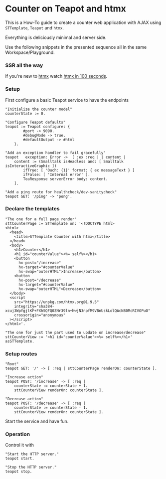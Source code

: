 # Counter on Teapot and htmx

This is a How-To guide to create a counter web application with AJAX using `STTemplate`, `Teapot` and `htmx`.

Everything is deliciously minimal and server side.

Use the following snippets in the presented sequence all in the same Workspace/Playground.

### SSR all the way

If you're new to [htmx](https://htmx.org/) watch [htmx in 100 seconds](https://www.youtube.com/watch?v=r-GSGH2RxJs).

### Setup

First configure a basic Teapot service to have the endpoints

```smalltalk
"Initialize the counter model"
counterState := 0.

"Configure Teapot defaults"
teapot := Teapot configure: {
		#port -> 9090.
		#debugMode -> true.
		#defaultOutput -> #html
	}.

"Add an exception handler to fail gracefully"
teapot	 exception: Error ->  [ :ex :req | | content |
	content := (Smalltalk isHeadless and: [ Smalltalk isInteractiveGraphic ])
		ifTrue: [ 'Ouch: {1}' format: { ex messageText } ]
		ifFalse: [ 'Internal error' ].
		TeaResponse serverError body: content.
	].

"Add a ping route for healthcheck/dev-sanitycheck"
teapot GET: '/ping' -> 'pong'.
```

### Declare the templates

```smalltalk
"The one for a full page render"
sttCounterPage := STTemplate on: '<!DOCTYPE html>
<html>
  <head>
    <title>STTemplate Counter with htmx</title>
  </head>
  <body>
    <h1>Counter</h1>
    <h1 id="counterValue"><%= self%></h1>
    <button
      hx-post="/increase"
      hx-target="#counterValue"
      hx-swap="outerHTML">Increase</button>
    <button
      hx-post="/decrease"
      hx-target="#counterValue"
      hx-swap="outerHTML">Decrease</button>
  </body>
  <script
    src="https://unpkg.com/htmx.org@1.9.5"
    integrity="sha384-xcuj3WpfgjlKF+FXhSQFQ0ZNr39ln+hwjN3npfM9VBnUskLolQAcN80McRIVOPuO"
    crossorigin="anonymous"
  ></script>
</html>'.

"The one for just the part used to update on increase/decrease"
sttCounterView := '<h1 id="counterValue"><%= self%></h1>' asSTTemplate.
```

### Setup routes

```smalltalk
"Root"
teapot GET: '/' -> [ :req | sttCounterPage renderOn: counterState ].

"Increase action"
teapot POST: '/increase' -> [ :req |
	counterState := counterState + 1.
	sttCounterView renderOn: counterState ].

"Decrease action"
teapot POST: '/decrease' -> [ :req |
	counterState := counterState - 1.
	sttCounterView renderOn: counterState ].
```

Start the service and have fun.

### Operation

Control it with

```smalltalk
"Start the HTTP server."
teapot start.

"Stop the HTTP server."
teapot stop.
```